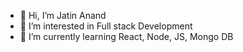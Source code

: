 - 👋 Hi, I’m Jatin Anand
- 👀 I’m interested in Full stack Development
- 🌱 I’m currently learning React, Node, JS, Mongo DB

<!---
jatin2634/jatin2634 is a ✨ special ✨ repository because its `README.md` (this file) appears on your GitHub profile.
You can click the Preview link to take a look at your changes.
--->
